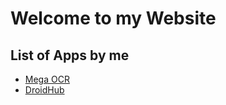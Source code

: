 # Welcome to my Website
  
## List of Apps by me
  - [Mega OCR](https://play.google.com/store/apps/details?id=co.megaminds.ocr)
  - [DroidHub](https://play.google.com/store/apps/details?id=co.megaminds.ocr)
